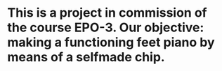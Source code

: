 # This is a project in commission of the course EPO-3. Our objective: making a functioning feet piano by means of a selfmade chip.
